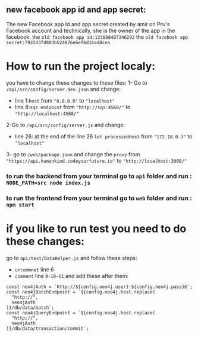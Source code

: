 ## new facebook app id and app secret:
The new Facebook app Id and app secret created by amir on Pru's Facebook account and technically, she is the owner of the app in the facebook.
the `old facebook app id:133088487346292`
the `old facebook app secret:7922d3fd803b524876e6ef6d16ad8cea`

# How to run the project localy:
you have to change these changes to these files:
1- Go to `/api/src/config/server.dev.json` and change:
* line 1:`host` from `"0.0.0.0"` to `"localhost"`
* line 8:`sqs endpoint` from `"http://sqs:4568/"` to `"http://localhost:4568/"`

2-Go to `/api/src/config/server.js` and change:
* line 26: at the end of the line 26 `let processedHost` from `"172.18.0.3"` to `"localhost"`

3- go to `/web/package.json` and change the `proxy` from `"https://api.humankind.codeyourfuture.io"` to `"http://localhost:3000/"`

### to run the backend from your terminal go to `api` folder and run : `NODE_PATH=src node index.js`
### to run the frontend from your terminal go to `web` folder and run : `npm start`

# if you like to run test you need to do these changes:
go to `api/test/DataHelper.js` and follow these steps:
* `uncommnet` line 6
* `comment` line `9-10-11` and add these after them:
```
const neo4jAuth = `http://${config.neo4j.user}:${config.neo4j.pass}@`;
const neo4jBatchEndpoint = `${config.neo4j.host.replace(
  "http://",
  neo4jAuth
)}/db/data/batch`;
const neo4jQueryEndpoint = `${config.neo4j.host.replace(
  "http://",
  neo4jAuth
)}/db/data/transaction/commit`;
```


